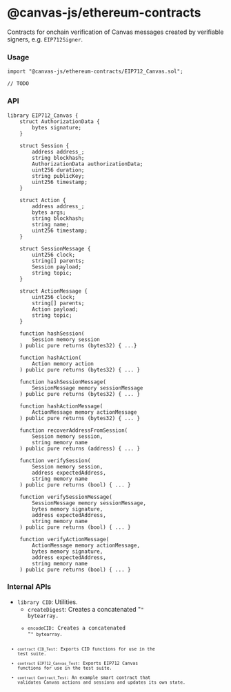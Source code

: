 # @canvas-js/ethereum-contracts

Contracts for onchain verification of Canvas messages created by verifiable signers, e.g. `EIP712Signer`.

### Usage

```
import "@canvas-js/ethereum-contracts/EIP712_Canvas.sol";

// TODO
```

### API

```
library EIP712_Canvas {
    struct AuthorizationData {
        bytes signature;
    }

    struct Session {
        address address_;
        string blockhash;
        AuthorizationData authorizationData;
        uint256 duration;
        string publicKey;
        uint256 timestamp;
    }

    struct Action {
        address address_;
        bytes args;
        string blockhash;
        string name;
        uint256 timestamp;
    }

    struct SessionMessage {
        uint256 clock;
        string[] parents;
        Session payload;
        string topic;
    }

    struct ActionMessage {
        uint256 clock;
        string[] parents;
        Action payload;
        string topic;
    }

    function hashSession(
        Session memory session
    ) public pure returns (bytes32) { ...}

    function hashAction(
        Action memory action
    ) public pure returns (bytes32) { ... }

    function hashSessionMessage(
        SessionMessage memory sessionMessage
    ) public pure returns (bytes32) { ... }

    function hashActionMessage(
        ActionMessage memory actionMessage
    ) public pure returns (bytes32) { ... }

    function recoverAddressFromSession(
        Session memory session,
        string memory name
    ) public pure returns (address) { ... }

    function verifySession(
        Session memory session,
        address expectedAddress,
        string memory name
    ) public pure returns (bool) { ... }

    function verifySessionMessage(
        SessionMessage memory sessionMessage,
        bytes memory signature,
        address expectedAddress,
        string memory name
    ) public pure returns (bool) { ... }

    function verifyActionMessage(
        ActionMessage memory actionMessage,
        bytes memory signature,
        address expectedAddress,
        string memory name
    ) public pure returns (bool) { ... }
```

### Internal APIs

- `library CID`: Utilities.
  - `createDigest`: Creates a concatenated "<code><digest>" bytearray.
  - `encodeCID`: Creates a concatenated "<version><code><multihash>" bytearray.
- `contract CID_Test`: Exports CID functions for use in the test suite.
- `contract EIP712_Canvas_Test`: Exports EIP712 Canvas functions for use in the test suite.
- `contract Contract_Test`: An example smart contract that validates Canvas actions and sessions and updates its own state.
